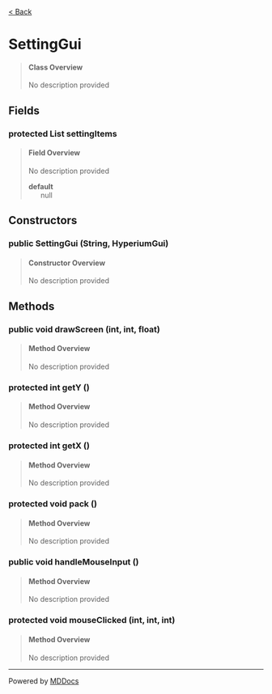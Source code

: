 [< Back](../README.md)
# SettingGui #
>#### Class Overview ####
>No description provided
## Fields ##
### protected List settingItems ###
>#### Field Overview ####
>No description provided
>
>**default**<br />
>&nbsp;&nbsp;&nbsp;&nbsp;&nbsp;&nbsp;null
>
## Constructors ##
### public SettingGui (String, HyperiumGui) ###
>#### Constructor Overview ####
>No description provided
>
## Methods ##
### public void drawScreen (int, int, float) ###
>#### Method Overview ####
>No description provided
>
### protected int getY () ###
>#### Method Overview ####
>No description provided
>
### protected int getX () ###
>#### Method Overview ####
>No description provided
>
### protected void pack () ###
>#### Method Overview ####
>No description provided
>
### public void handleMouseInput () ###
>#### Method Overview ####
>No description provided
>
### protected void mouseClicked (int, int, int) ###
>#### Method Overview ####
>No description provided
>

---
Powered by [MDDocs](https://github.com/VRCube/MDDocs)